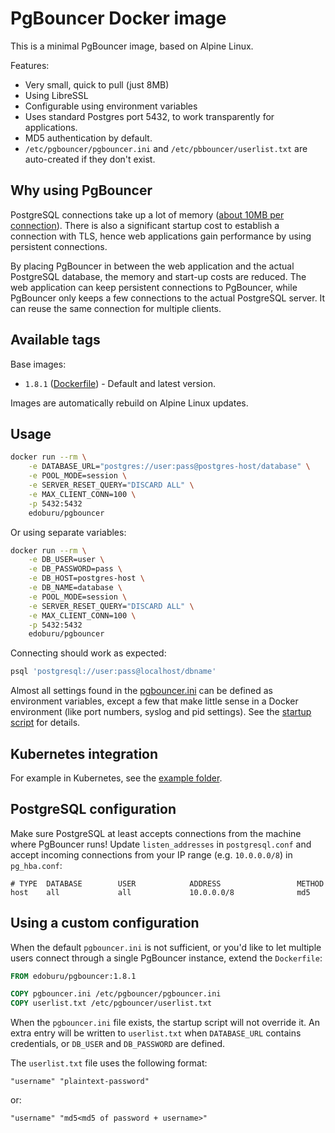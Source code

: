 PgBouncer Docker image
======================

This is a minimal PgBouncer image, based on Alpine Linux.

Features:

* Very small, quick to pull (just 8MB)
* Using LibreSSL
* Configurable using environment variables
* Uses standard Postgres port 5432, to work transparently for applications.
* MD5 authentication by default.
* `/etc/pgbouncer/pgbouncer.ini` and `/etc/pbbouncer/userlist.txt` are auto-created if they don't exist.


Why using PgBouncer
-------------------

PostgreSQL connections take up a lot of memory ([about 10MB per connection](http://hans.io/blog/2014/02/19/postgresql_connection)). There is also a significant startup cost to establish a connection with TLS, hence web applications gain performance by using persistent connections.

By placing PgBouncer in between the web application and the actual PostgreSQL database, the memory and start-up costs are reduced. The web application can keep persistent connections to PgBouncer, while PgBouncer only keeps a few connections to the actual PostgreSQL server. It can reuse the same connection for multiple clients.


Available tags
--------------

Base images:

- `1.8.1` ([Dockerfile](https://github.com/edoburu/docker-pgbouncer/blob/master/Dockerfile)) - Default and latest version.

Images are automatically rebuild on Alpine Linux updates.


Usage
-----

```sh
docker run --rm \
    -e DATABASE_URL="postgres://user:pass@postgres-host/database" \
    -e POOL_MODE=session \
    -e SERVER_RESET_QUERY="DISCARD ALL" \
    -e MAX_CLIENT_CONN=100 \
    -p 5432:5432
    edoburu/pgbouncer
```

Or using separate variables:

```sh
docker run --rm \
    -e DB_USER=user \
    -e DB_PASSWORD=pass \
    -e DB_HOST=postgres-host \
    -e DB_NAME=database \
    -e POOL_MODE=session \
    -e SERVER_RESET_QUERY="DISCARD ALL" \
    -e MAX_CLIENT_CONN=100 \
    -p 5432:5432
    edoburu/pgbouncer
```

Connecting should work as expected:

```sh
psql 'postgresql://user:pass@localhost/dbname'
```

Almost all settings found in the [pgbouncer.ini](https://pgbouncer.github.io/config.html) can be defined as environment variables, except a few that make little sense in a Docker environment (like port numbers, syslog and pid settings). See the [startup script](https://github.com/edoburu/docker-pgbouncer/blob/master/startup.sh) for details.


Kubernetes integration
----------------------

For example in Kubernetes, see the [example folder](https://github.com/edoburu/docker-pgbouncer/tree/master/examples/kubernetes).


PostgreSQL configuration
------------------------

Make sure PostgreSQL at least accepts connections from the machine where PgBouncer runs! Update `listen_addresses` in `postgresql.conf` and accept incoming connections from your IP range (e.g. `10.0.0.0/8`) in `pg_hba.conf`:

```
# TYPE  DATABASE        USER            ADDRESS                 METHOD
host    all             all             10.0.0.0/8              md5
```


Using a custom configuration
----------------------------

When the default `pgbouncer.ini` is not sufficient, or you'd like to let multiple users connect through a single PgBouncer instance, extend the `Dockerfile`:

```Dockerfile
FROM edoburu/pgbouncer:1.8.1

COPY pgbouncer.ini /etc/pgbouncer/pgbouncer.ini
COPY userlist.txt /etc/pgbouncer/userlist.txt
```

When the `pgbouncer.ini` file exists, the startup script will not override it. An extra entry will be written to `userlist.txt` when `DATABASE_URL` contains credentials, or `DB_USER` and `DB_PASSWORD` are defined.

The `userlist.txt` file uses the following format:

```
"username" "plaintext-password"
```

or:

```
"username" "md5<md5 of password + username>"
```
